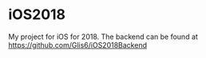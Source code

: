 # iOS2018

My project for iOS for 2018. The backend can be found at https://github.com/Glis6/iOS2018Backend
